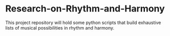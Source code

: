 # Research-on-Rhythm-and-Harmony
This project repository will hold some python scripts that build exhaustive lists of musical possibilities in rhythm and harmony.

